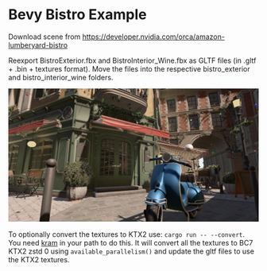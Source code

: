 # Bevy Bistro Example

Download scene from https://developer.nvidia.com/orca/amazon-lumberyard-bistro

Reexport BistroExterior.fbx and BistroInterior_Wine.fbx as GLTF files (in .gltf + .bin + textures format). Move the files into the respective bistro_exterior and bistro_interior_wine folders.

![demo](demo.jpg)

To optionally convert the textures to KTX2 use: `cargo run -- --convert`. You need [kram](https://github.com/alecazam/kram) in your path to do this. It will convert all the textures to BC7 KTX2 zstd 0 using `available_parallelism()` and update the gltf files to use the KTX2 textures.
